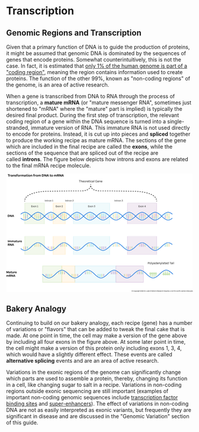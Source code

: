 # Transcription

## Genomic Regions and Transcription

Given that a primary function of DNA is to guide the production of proteins, it might be assumed that genomic DNA is dominated by the sequences of genes that encode proteins. Somewhat counterintuitively, this is not the case. In fact, it is estimated that [only 1% of the human genome is part of a "coding region"](https://www.ncbi.nlm.nih.gov/pmc/articles/PMC3439153/), meaning the region contains information used to create proteins. The function of the other 99%, known as "non-coding regions" of the genome, is an area of active research.

When a gene is transcribed from DNA to RNA through the process of transcription, a **mature mRNA** (or "mature messenger RNA", sometimes just shortened to "mRNA" where the "mature" part is implied) is typically the desired final product. During the first step of transcription, the relevant coding region of a gene within the DNA sequence is turned into a single-stranded, immature version of RNA. This immature RNA is not used directly to encode for proteins. Instead, it is cut up into pieces and **spliced** together to produce the working recipe as mature mRNA. The sections of the gene which are included in the final recipe are called the **exons**, while the sections of the sequence that are spliced out of the recipe are called **introns**. The figure below depicts how introns and exons are related to the final mRNA recipe molecule.

![Figure showing DNA being transcribed into immature RNA and then eventually spliced to mature messenger RNA.](../images/1.3-DNA-to-mRNA.jpg)

## Bakery Analogy

Continuing to build on our bakery analogy, each recipe (gene) has a number of variations or "flavors" that can be added to tweak the final cake that is made. At one point in time, the cell may make a version of the gene above by including all four exons in the figure above. At some later point in time, the cell might make a version of this protein only including exons 1, 3, 4, which would have a slightly different effect. These events are called **alternative splicing** events and are an area of active research.

Variations in the exonic regions of the genome can significantly change which parts are used to assemble a protein, thereby, changing its function in a cell, like changing sugar to salt in a recipe. Variations in non-coding regions outside exonic sequencing are still important (examples of important non-coding genomic sequences include [transcription factor binding sites](https://en.wikipedia.org/wiki/Transcription_factor) and [super-enhancers](https://en.wikipedia.org/wiki/Super-enhancer)). The effect of variations in non-coding DNA are not as easily interpreted as exonic variants, but frequently they are significant in disease and are discussed in the "Genomic Variation" section of this guide.
